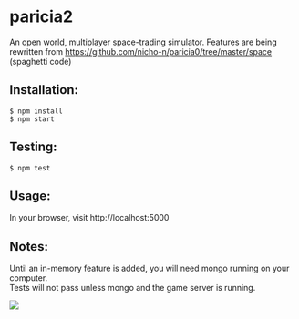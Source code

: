 # paricia2
An open world, multiplayer space-trading simulator.
Features are being rewritten from https://github.com/nicho-n/paricia0/tree/master/space (spaghetti code)

## Installation:
```
$ npm install
$ npm start 
```

## Testing:
```
$ npm test
```

## Usage:
In your browser, visit http://localhost:5000

## Notes:
Until an in-memory feature is added, you will need mongo running on your computer. <br>
Tests will not pass unless mongo and the game server is running.

<img src="https://raw.githubusercontent.com/nicho-n/paricia/master/screenshot.png"></img>
